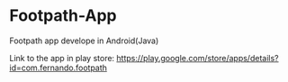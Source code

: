 # Footpath-App
Footpath app develope in Android(Java)

Link to the app in play store:
https://play.google.com/store/apps/details?id=com.fernando.footpath

